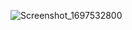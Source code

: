 ![Screenshot_1697532800](https://github.com/IsmailTech365/data_table/assets/121337727/7e6e6c15-ace1-4f75-a783-6e1f7311acba)
